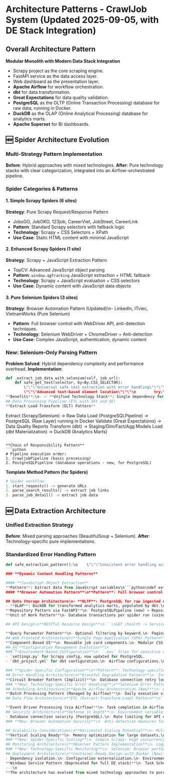 # Architecture Patterns - CrawlJob System (Updated 2025-09-05, with DE Stack Integration)

## Overall Architecture Pattern
**Modular Monolith with Modern Data Stack Integration**
- Scrapy project as the core scraping engine.
- FastAPI service as the data access layer.
- Web dashboard as the presentation layer.
- **Apache Airflow** for workflow orchestration.
- **dbt** for data transformation.
- **Great Expectations** for data quality validation.
- **PostgreSQL** as the OLTP (Online Transaction Processing) database for raw data, running in Docker.
- **DuckDB** as the OLAP (Online Analytical Processing) database for analytics marts.
- **Apache Superset** for BI dashboards.

## 🆕 **Spider Architecture Evolution**

### **Multi-Strategy Pattern Implementation**
**Before**: Hybrid approaches with mixed technologies.
**After**: Pure technology stacks with clear categorization, integrated into an Airflow-orchestrated pipeline.

### **Spider Categories & Patterns**

#### **1. Simple Scrapy Spiders (6 sites)**
**Strategy**: Pure Scrapy Request/Response Pattern
- JobsGO, JobOKO, 123job, CareerViet, JobStreet, CareerLink
- **Pattern**: Standard Scrapy selectors with fallback logic
- **Technology**: Scrapy + CSS Selectors + XPath
- **Use Case**: Static HTML content with minimal JavaScript

#### **2. Enhanced Scrapy Spiders (1 site)**
**Strategy**: Scrapy + JavaScript Extraction Pattern
- TopCV: Advanced JavaScript object parsing
- **Pattern**: `window.qgTracking` JavaScript extraction + HTML fallback
- **Technology**: Scrapy + JavaScript evaluation + CSS selectors
- **Use Case**: Dynamic content with JavaScript data objects

#### **3. Pure Selenium Spiders (3 sites)**
**Strategy**: Browser Automation Pattern (Updated)\n- LinkedIn, ITviec, VietnamWorks (Pure Selenium)
- **Pattern**: Full browser control with WebDriver API, anti-detection techniques.
- **Technology**: Selenium WebDriver + ChromeDriver + Anti-detection
- **Use Case**: Complex JavaScript, authentication, dynamic content

### **New: Selenium-Only Parsing Pattern**
**Problem Solved**: Hybrid dependency complexity and performance overhead.
**Implementation**:
```python
def _extract_job_data_with_selenium(self, job_url):
    def safe_get_text(selector, by=By.CSS_SELECTOR):
        \"\"\"Universal safe text extraction with error handling\"\"\"\n        try:\n            element = self._driver.find_element(by, selector)\n            return element.text.strip()\n        except (NoSuchElementException, Exception):\n            return ''\n    \n    def get_text_by_xpath_text(label_text):
        \"\"\"Advanced text-based element location\"\"\"\n        try:\n            xpath = f\"//*[contains(text(), '{label_text}')]/following-sibling::*[1]\"\n            element = self._driver.find_element(By.XPATH, xpath)\n            return element.text.strip()\n        except (NoSuchElementException, Exception):\n            return ''\n    \n    # All parsing uses direct WebDriver calls\n    item['job_title'] = safe_get_text(\"h1[name='title']\")\n    item['company_name'] = safe_get_text(\"a[href*='nha-tuyen-dung']\")\n    item['job_type'] = get_text_by_xpath_text(\"LOẠI HÌNH LÀM VIỆC\")\n```
**Benefits**:\n- ✅ **Unified Technology Stack**: Single dependency for all operations within a spider.\n- ✅ **Better Error Handling**: Direct WebDriver exception management.\n- ✅ **Performance Optimization**: Reduced memory overhead.\n- ✅ **Simplified Maintenance**: One technology to debug and maintain.\n
## Data Processing Pipeline (ETL with dbt and GE)
**Extract-Load-Transform (ELT) Pattern**
```
Extract (Scrapy/Selenium) -> Raw Data
Load (PostgreSQLPipeline) -> PostgreSQL (Raw Layer) running in Docker
Validate (Great Expectations) -> Data Quality Reports
Transform (dbt) -> Staging/Dim/Fact/Agg Models
Load (dbt Materialization) -> DuckDB (Analytics Marts)
```

**Chain of Responsibility Pattern**
```python
# Pipeline execution order:
1. CrawljobPipeline (basic processing)
2. PostgreSQLPipeline (database operations - new, for PostgreSQL)
```

**Template Method Pattern (for Spiders)**
```python
# Spider workflow:
1. start_requests() -> generate URLs
2. parse_search_results() -> extract job links
3. parse_job_detail() -> extract job data
```

## 🆕 **Data Extraction Architecture**

### **Unified Extraction Strategy**
**Before**: Mixed parsing approaches (BeautifulSoup + Selenium).
**After**: Technology-specific pure implementations.

### **Standardized Error Handling Pattern**
```python
def safe_extraction_pattern():\n    \"\"\"Consistent error handling across all spiders\"\"\"\n    try:\n        # Primary extraction method\n        result = extract_primary()\n        return result or ''\n    except (NoSuchElementException, TimeoutException) as e:\n        logger.warning(f\"Primary extraction failed: {e}\")\n        try:\n            # Fallback extraction method\n            result = extract_fallback()\n            return result or ''\n        except Exception as e:\n            logger.error(f\"Fallback extraction failed: {e}\")\n            return ''\n```

### **Dynamic Content Handling Patterns**

#### **JavaScript Object Extraction**
**Pattern**: Extract data from JavaScript variables\n```python\ndef extract_js_object_data(response, js_var_name):\n    \"\"\"Extract data from JavaScript object variables\"\"\"\n    js_text = response.xpath(f'//script[contains(text(), \"{js_var_name}\")]//text()').get()\n    if js_text:\n        # Parse JavaScript object and extract data\n        return parse_js_object(js_text)\n    return None\n```\n
#### **Browser Automation Pattern**\n**Pattern**: Full browser control for complex interactions\n```python\ndef browser_automation_workflow():\n    \"\"\"Complete browser automation sequence\"\"\"\n    1. Navigate to page\n    2. Handle popups and overlays\n    3. Scroll to load content\n    4. Click interactive elements\n    5. Extract data from dynamic content\n    6. Handle pagination\n```

## Data Storage Architecture\n- **OLTP**: PostgreSQL for raw ingested data, now configured and running via Docker Compose. Scrapy pipelines (`PostgreSQLPipeline`) will load into this.
- **OLAP**: DuckDB for transformed analytics marts, populated by dbt.\n
**Repository Pattern via FastAPI**\n- PostgreSQLPipeline (new) = Repository implementation.\n- FastAPI endpoints = Repository interface.\n- Separation of data access logic.\n
**Unit of Work Pattern**\n- Database transactions per spider run (using `autocommit=True` in `psycopg2`).\n- Commit/rollback on pipeline completion.\n- Connection lifecycle management.

## API Design\n**RESTful Resource Design**\n```\nGET /health -> Service health check\nGET /jobs?keyword=X&page=Y&page_size=Z -> Job search with pagination (queries PostgreSQL)\n```

**Query Parameter Pattern**\n- Optional filtering by keyword.\n- Pagination with offset/limit.\n- Consistent response format.\n
## Web Frontend Architecture\n**Single Page Application (SPA) Pattern**\n- Vanilla JS for interactivity.\n- REST API integration.\n- Client-side rendering.\n- Progressive enhancement.\n
**Component-Based UI**\n- Reusable job card components.\n- Modular CSS classes.\n- Responsive design patterns.\n
## 🆕 **Configuration Management Evolution**\n
### **Environment-Based Configuration**\n- `.env` files for sensitive data, now including PostgreSQL connection details.
- `settings.py` for Scrapy config, now updated for PostgreSQL.
- `dbt_project.yml` for dbt configuration.\n- Airflow configurations.\n- Runtime configuration override.\n- `docker-compose.yml` for service orchestration.

### **Spider-Specific Configuration**\n**Pattern**: Technology-specific settings\n```python\n# Selenium spiders\ncustom_settings = {\n    'CONCURRENT_REQUESTS': 1,  # Single thread for browser stability\n    'DOWNLOAD_DELAY': 2,       # Rate limiting\n}\n\n# Simple Scrapy spiders\ncustom_settings = {\n    'CONCURRENT_REQUESTS': 16, # Multiple concurrent requests\n    'DOWNLOAD_DELAY': 1,       # Faster processing\n}\n```\n
## Error Handling Architecture\n**Graceful Degradation Pattern**\n- Individual spider failures do not crash the entire system.\n- Fallback parsing strategies.\n- Comprehensive logging across all components.\n
**Circuit Breaker Pattern (Implicit)**\n- Database connection retry logic.\n- Request timeout handling.\n- Selenium fallback mechanisms.\n- Airflow task retries.\n
### **New: Technology-Specific Error Handling**\n**Selenium Error Pattern**:\n```python\ndef selenium_safe_operation(operation_func):\n    \"\"\"Wrapper for Selenium operations with proper error handling\"\"\"\n    try:\n        return operation_func()\n    except (NoSuchElementException, TimeoutException) as e:\n        logger.warning(f\"Selenium operation failed: {e}\")\n        return None\n    except WebDriverException as e:\n        logger.error(f\"WebDriver error: {e}\")\n        return None\n```\n
## Scheduling Architecture\n**Apache Airflow Orchestration (New)**\n- Airflow DAGs define and schedule the entire data pipeline (`run_spiders` → `ge_validate_raw` → `dbt_run` → `publish_duckdb`).\n- Manages dependencies, retries, and alerts for all tasks.\n
**Batch Processing Pattern (Managed by Airflow)**\n- Daily execution via Airflow cron schedules.\n- Log file rotation.\n- Output file timestamping.\n
## Data Flow Architecture\n**ETL (Extract-Transform-Load) Pattern**\n```\nExtract: HTML/JavaScript -> WebDriver/Selectors -> Raw Data (Scrapy/Selenium)\nLoad: Raw Data -> PostgreSQL (Raw Layer) (PostgreSQLPipeline running in Docker)\nTransform: Raw Data -> dbt Models -> Normalized/Aggregated Data (dbt)\nLoad: Transformed Data -> DuckDB (Analytics Marts) (dbt Materialization)\n```

**Event-Driven Processing (via Airflow)**\n- Task completion in Airflow triggers dependent tasks.\n- Database operations trigger logging.\n- API requests trigger data retrieval.\n
## Security Architecture\n**Defense in Depth**\n- Environment variable protection (including PostgreSQL credentials).
- Database connection security (PostgreSQL).\n- Rate limiting for API endpoints.\n- CORS configuration.\n- **Data Quality Gates** (Great Expectations) to prevent bad data from propagating.\n
### **New: Browser Automation Security**\n- Anti-detection measures for Selenium spiders.\n- User-agent rotation and browser fingerprinting.\n- Randomized delays to mimic human behavior.\n- Cookie and session management.

## Scalability Considerations\n**Horizontal Scaling Potential**\n- Multiple spider instances.\n- Database connection pooling.\n- Concurrent request handling.\n- Distributed Airflow workers.\n
**Vertical Scaling Ready**\n- Memory optimization for large datasets.\n- Batch processing capabilities.\n- Configurable resource limits.\n
### **New: Spider-Specific Scaling**\n- Simple Scrapy: High concurrency, low resource per instance.\n- Selenium: Low concurrency, high resource per instance.\n- Technology-appropriate scaling strategies.\n
## Monitoring Architecture\n**Observer Pattern Implementation**\n- Logging observers for all components (Scrapy, Selenium, dbt, GE, Airflow, FastAPI, PostgreSQL).\n- Database operation tracking.\n- API request monitoring.\n- Spider performance metrics.\n- **Airflow UI** for overall pipeline monitoring.\n- **Great Expectations Data Docs** for data quality monitoring.\n
### **New: Technology-Specific Monitoring**\n- Selenium: Browser performance metrics, memory usage.\n- Scrapy: Request/response times, failure rates.\n- Database: Query performance, connection pooling stats.\n- dbt: Model build times, test results.\n- Airflow: DAG run status, task logs.\n
## Deployment Architecture\n**Container-Ready Design with Docker (New)**\n- All components (PostgreSQL, DuckDB, Airflow, Superset, FastAPI, Scrapy) will be containerized using Docker.\n- `docker-compose.yml` for orchestrating the multi-container application in development and potentially production.
- Dependency isolation.\n- Configuration externalization.\n- Environment-specific settings.\n
**Windows Service Pattern (Deprecated for full DE stack)**\n- Task Scheduler integration (will be replaced by Airflow).\n
---\n
**The architecture has evolved from mixed technology approaches to pure technology stacks, now integrating a modern data engineering stack, with PostgreSQL firmly established as the OLTP database via Docker Compose, to provide better consistency, performance, and maintainability while supporting advanced data transformation, quality, and analytics requirements.**